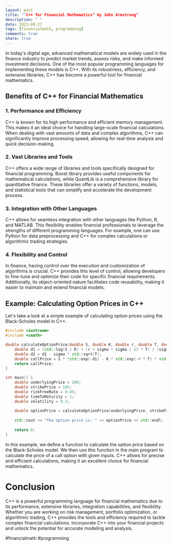 ```yaml
---
layout: post
title: ""C++ for Financial Mathematics" by John Armstrong"
description: " "
date: 2023-09-27
tags: [financialmath, programming]
comments: true
share: true
---
```


In today's digital age, advanced mathematical models are widely used in the finance industry to predict market trends, assess risks, and make informed investment decisions. One of the most popular programming languages for implementing these models is C++. With its robustness, efficiency, and extensive libraries, C++ has become a powerful tool for financial mathematics.

## Benefits of C++ for Financial Mathematics

### 1. Performance and Efficiency

C++ is known for its high performance and efficient memory management. This makes it an ideal choice for handling large-scale financial calculations. When dealing with vast amounts of data and complex algorithms, C++ can significantly improve processing speed, allowing for real-time analysis and quick decision-making.

### 2. Vast Libraries and Tools

C++ offers a wide range of libraries and tools specifically designed for financial programming. Boost library provides useful components for mathematical calculations, while QuantLib is a comprehensive library for quantitative finance. These libraries offer a variety of functions, models, and statistical tools that can simplify and accelerate the development process.

### 3. Integration with Other Languages

C++ allows for seamless integration with other languages like Python, R, and MATLAB. This flexibility enables financial professionals to leverage the strengths of different programming languages. For example, one can use Python for data preprocessing and C++ for complex calculations or algorithmic trading strategies.

### 4. Flexibility and Control

In finance, having control over the execution and customization of algorithms is crucial. C++ provides this level of control, allowing developers to fine-tune and optimize their code for specific financial requirements. Additionally, its object-oriented nature facilitates code reusability, making it easier to maintain and extend financial models.

## Example: Calculating Option Prices in C++

Let's take a look at a simple example of calculating option prices using the Black-Scholes model in C++.

```cpp
#include <iostream>
#include <cmath>

double calculateOptionPrice(double S, double K, double r, double T, double sigma) {
    double d1 = (std::log(S / K) + (r + sigma * sigma / 2) * T) / (sigma * std::sqrt(T));
    double d2 = d1 - sigma * std::sqrt(T);
    double callPrice = S * *std::exp(-d1) - K * std::exp(-r * T) * std::exp(-d2);
    return callPrice;
}

int main() {
    double underlyingPrice = 100;
    double strikePrice = 105;
    double riskFreeRate = 0.05;
    double timeToMaturity = 1;
    double volatility = 0.2;
    
    double optionPrice = calculateOptionPrice(underlyingPrice, strikePrice, riskFreeRate, timeToMaturity, volatility);
    
    std::cout << "The option price is: " << optionPrice << std::endl;
    
    return 0;
}
```

In this example, we define a function to calculate the option price based on the Black-Scholes model. We then use this function in the main program to calculate the price of a call option with given inputs. C++ allows for precise and efficient calculations, making it an excellent choice for financial mathematics.

# Conclusion

C++ is a powerful programming language for financial mathematics due to its performance, extensive libraries, integration capabilities, and flexibility. Whether you are working on risk management, portfolio optimization, or algorithmic trading, C++ provides the tools and efficiency required to tackle complex financial calculations. Incorporate C++ into your financial projects and unlock the potential for accurate modeling and analysis.

#financialmath #programming